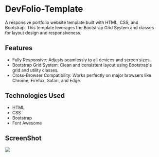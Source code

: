 # DevFolio-Template
A responsive portfolio website template built with HTML, CSS, and Bootstrap. This template leverages the Bootstrap Grid System and classes for layout design and responsiveness.
## Features
<ul>
  <li>Fully Responsive: Adjusts seamlessly to all devices and screen sizes.</li>
  <li>Bootstrap Grid System: Clean and consistent layout using Bootstrap's grid and utility classes.</li>
  <li>Cross-Browser Compatibility: Works perfectly on major browsers like Chrome, Firefox, Safari, and Edge.</li>
</ul>

## Technologies Used
<ul>
  <li>HTML</li>
  <li>CSS</li>
  <li>Bootstrap</li>
  <li>Font Awesome</li>
</ul>

## ScreenShot

<img src ="https://github.com/user-attachments/assets/f6d0ef66-7bb4-4df6-9fef-2e3bbcc2e4bb">
